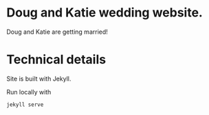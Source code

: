 # Doug and Katie wedding website.

Doug and Katie are getting married!

# Technical details

Site is built with Jekyll.

Run locally with

```
jekyll serve
```
